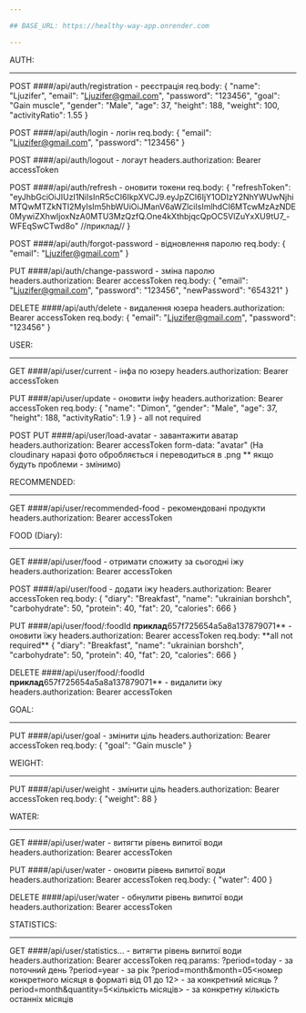 ```yaml
---

## BASE_URL: https://healthy-way-app.onrender.com

---
```


AUTH:

---

POST ####/api/auth/registration - реєстрація req.body: { "name": "Ljuzifer", "email": "Ljuzifer@gmail.com", "password":
"123456", "goal": "Gain muscle", "gender": "Male", "age": 37, "height": 188, "weight": 100, "activityRatio": 1.55 }

POST ####/api/auth/login - логін req.body: { "email": "Ljuzifer@gmail.com", "password": "123456" }

POST ####/api/auth/logout - логаут headers.authorization: Bearer accessToken

POST ####/api/auth/refresh - оновити токени req.body: { "refreshToken":
"eyJhbGciOiJIUzI1NiIsInR5cCI6IkpXVCJ9.eyJpZCI6IjY1ODIzY2NhYWUwNjhiMTQwMTZkNTI2MyIsIm5hbWUiOiJManV6aWZlciIsImlhdCI6MTcwMzAzNDE0MywiZXhwIjoxNzA0MTU3MzQzfQ.One4kXthbjqcQpOC5VlZuYxXU9tU7\_-WFEqSwCTwd8o"
//приклад// }

POST ####/api/auth/forgot-password - відновлення паролю req.body: { "email": "Ljuzifer@gmail.com" }

PUT ####/api/auth/change-password - зміна паролю headers.authorization: Bearer accessToken req.body: { "email":
"Ljuzifer@gmail.com", "password": "123456", "newPassword": "654321" }

DELETE ####/api/auth/delete - видалення юзера headers.authorization: Bearer accessToken req.body: { "email":
"Ljuzifer@gmail.com", "password": "123456" }

USER:

---

GET ####/api/user/current - інфа по юзеру headers.authorization: Bearer accessToken

PUT ####/api/user/update - оновити інфу headers.authorization: Bearer accessToken req.body: { "name": "Dimon", "gender":
"Male", "age": 37, "height": 188, "activityRatio": 1.9 } - all not required

POST PUT ####/api/user/load-avatar - завантажити аватар headers.authorization: Bearer accessToken form-data: "avatar"
(На cloudinary наразі фото обробляється і переводиться в .png \*\* якщо будуть проблеми - змінимо)

RECOMMENDED:

---

GET ####/api/user/recommended-food - рекомендовані продукти headers.authorization: Bearer accessToken

FOOD (Diary):

---

GET ####/api/user/food - отримати спожиту за сьогодні іжу headers.authorization: Bearer accessToken

POST ####/api/user/food - додати іжу headers.authorization: Bearer accessToken req.body: { "diary": "Breakfast", "name":
"ukrainian borshch", "carbohydrate": 50, "protein": 40, "fat": 20, "calories": 666 }

PUT ####/api/user/food/:foodId **приклад**657f725654a5a8a137879071** - оновити їжу headers.authorization: Bearer
accessToken req.body: **all not required\*\* { "diary": "Breakfast", "name": "ukrainian borshch", "carbohydrate": 50,
"protein": 40, "fat": 20, "calories": 666 }

DELETE ####/api/user/food/:foodId **приклад**657f725654a5a8a137879071\*\* - видалити іжу headers.authorization: Bearer
accessToken

GOAL:

---

PUT ####/api/user/goal - змінити ціль headers.authorization: Bearer accessToken req.body: { "goal": "Gain muscle" }

WEIGHT:

---

PUT ####/api/user/weight - змінити ціль headers.authorization: Bearer accessToken req.body: { "weight": 88 }

WATER:

---

GET ####/api/user/water - витягти рівень випитої води headers.authorization: Bearer accessToken

PUT ####/api/user/water - оновити рівень випитої води headers.authorization: Bearer accessToken req.body: { "water": 400
}

DELETE ####/api/user/water - обнулити рівень випитої води headers.authorization: Bearer accessToken

STATISTICS:

---

GET ####/api/user/statistics... - витягти рівень випитої води headers.authorization: Bearer accessToken req.params:
?period=today - за поточний день ?period=year - за рік ?period=month&month=05<номер конкретного місяця в форматі від 01
до 12> - за конкретний місяць ?period=month&quantity=5<кількість місяців> - за конкретну кількість останніх місяців
